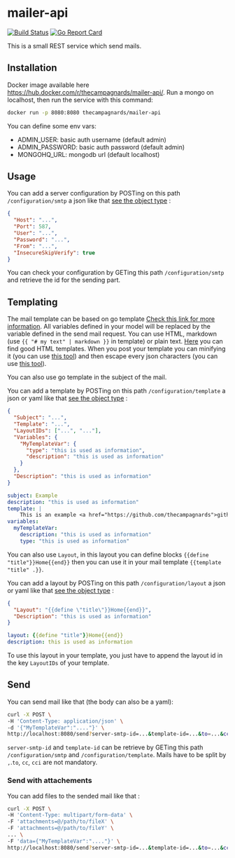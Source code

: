 # mailer-api

[![Build Status](https://travis-ci.org/thecampagnards/mailer-api.svg?branch=master)](https://travis-ci.org/thecampagnards/mailer-api)
[![Go Report Card](https://goreportcard.com/badge/github.com/thecampagnards/mailer-api)](https://goreportcard.com/report/github.com/thecampagnards/mailer-api)

This is a small REST service which send mails.

## Installation

Docker image available here <https://hub.docker.com/r/thecampagnards/mailer-api/>.
Run a mongo on localhost, then run the service with this command:

```sh
docker run -p 8080:8080 thecampagnards/mailer-api
```

You can define some env vars:

- ADMIN_USER: basic auth username (default admin)
- ADMIN_PASSWORD: basic auth password (default admin)
- MONGOHQ_URL: mongodb url (default localhost)

## Usage

You can add a server configuration by POSTing on this path `/configuration/smtp` a json like that [see the object type](https://github.com/thecampagnards/mailer-api/blob/master/types/types.go#L27) :

```json
{
  "Host": "...",
  "Port": 587,
  "User": "...",
  "Password": "...",
  "From": "...",
  "InsecureSkipVerify": true
}
```

You can check your configuration by GETing this path `/configuration/smtp` and retrieve the id for the sending part.

## Templating

The mail template can be based on go template [Check this link for more information](https://golang.org/pkg/text/template/).
All variables defined in your model will be replaced by the variable defined in the send mail request.
You can use HTML, markdown (use `{{ "# my text" | markdown }}` in template) or plain text. [Here](https://github.com/wildbit/postmark-templates) you can find good HTML templates.
When you post your template you can minifying it (you can use [this tool](https://www.willpeavy.com/minifier/)) and then escape every json characters (you can use [this tool](https://www.freeformatter.com/json-escape.html)).

You can also use go template in the subject of the mail.

You can add a template by POSTing on this path `/configuration/template` a json or yaml like that [see the object type](https://github.com/thecampagnards/mailer-api/blob/master/types/types.go#L14) :

```json
{
  "Subject": "...",
  "Template": "...",
  "LayoutIDs": ["...", "..."],
  "Variables": {
    "MyTemplateVar": {
      "type": "this is used as information",
      "description": "this is used as information"
    }
  },
  "Description": "this is used as information"
}
```

```yaml
subject: Example
description: "this is used as information"
template: |
    This is an example <a href="https://github.com/thecampagnards">github</a>
variables: 
  myTemplateVar: 
    description: "this is used as information"
    type: "this is used as information"
```

You can also use `Layout`, in this layout you can define blocks `{{define "title"}}Home{{end}}` then you can use it in your mail template `{{template "title" .}}`.

You can add a layout by POSTing on this path `/configuration/layout` a json or yaml like that [see the object type](https://github.com/thecampagnards/mailer-api/blob/master/types/types.go#L28) :

```json
{
  "Layout": "{{define \"title\"}}Home{{end}}",
  "Description": "this is used as information"
}
```

```yaml
layout: {{define "title"}}Home{{end}}
description: this is used as information
```

To use this layout in your template, you just have to append the layout id in the key `LayoutIDs` of your template.

## Send

You can send mail like that (the body can also be a yaml):

```bash
curl -X POST \
-H 'Content-Type: application/json' \
-d '{"MyTemplateVar":"...."}' \
http://localhost:8080/send?server-smtp-id=...&template-id=...&to=...&cc=...&cci=...
```

`server-smtp-id` and `template-id` can be retrieve by GETing this path `/configuration/smtp` and `/configuration/template`.
Mails have to be split by `,`.`to`, `cc`, `cci` are not mandatory.

### Send with attachements

You can add files to the sended mail like that :

```bash
curl -X POST \
-H 'Content-Type: multipart/form-data' \
-F 'attachments=@/path/to/fileX' \
-F 'attachments=@/path/to/fileY' \
... \
-F 'data={"MyTemplateVar":"...."}' \
http://localhost:8080/send?server-smtp-id=...&template-id=...&to=...&cc=...&cci=...
```
